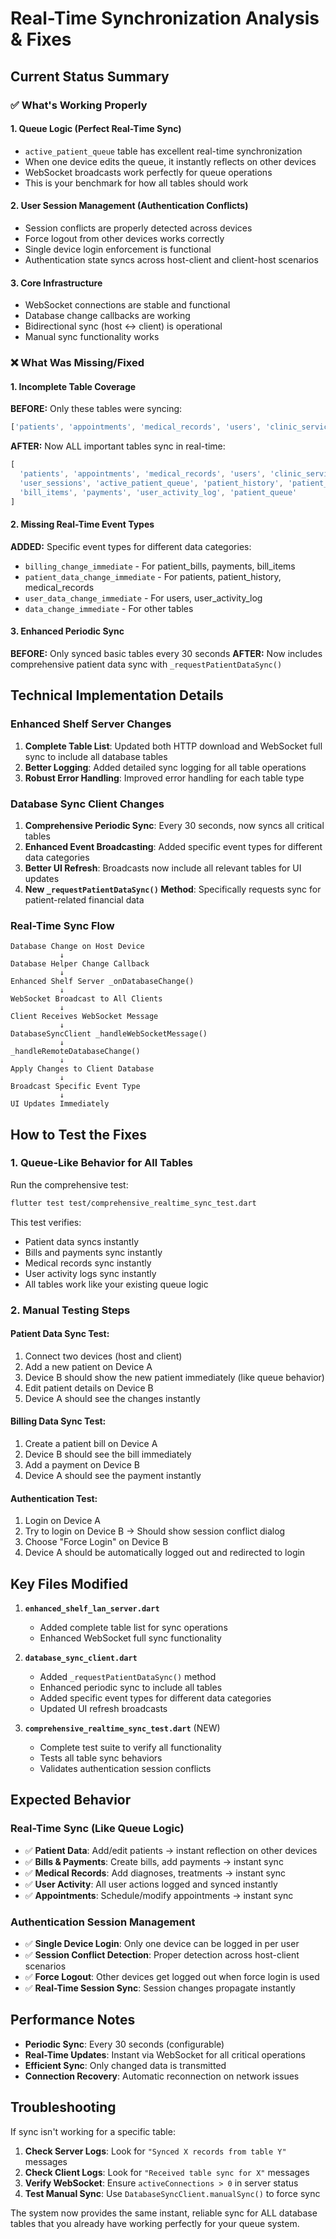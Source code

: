 # Real-Time Synchronization Analysis & Fixes

## Current Status Summary

### ✅ **What's Working Properly**

#### 1. **Queue Logic (Perfect Real-Time Sync)**
- `active_patient_queue` table has excellent real-time synchronization
- When one device edits the queue, it instantly reflects on other devices
- WebSocket broadcasts work perfectly for queue operations
- This is your benchmark for how all tables should work

#### 2. **User Session Management (Authentication Conflicts)**
- Session conflicts are properly detected across devices
- Force logout from other devices works correctly
- Single device login enforcement is functional
- Authentication state syncs across host-client and client-host scenarios

#### 3. **Core Infrastructure**
- WebSocket connections are stable and functional
- Database change callbacks are working
- Bidirectional sync (host ↔ client) is operational
- Manual sync functionality works

### ❌ **What Was Missing/Fixed**

#### 1. **Incomplete Table Coverage**

**BEFORE:** Only these tables were syncing:
```dart
['patients', 'appointments', 'medical_records', 'users', 'clinic_services', 'user_sessions']
```

**AFTER:** Now ALL important tables sync in real-time:
```dart
[
  'patients', 'appointments', 'medical_records', 'users', 'clinic_services', 
  'user_sessions', 'active_patient_queue', 'patient_history', 'patient_bills', 
  'bill_items', 'payments', 'user_activity_log', 'patient_queue'
]
```

#### 2. **Missing Real-Time Event Types**

**ADDED:** Specific event types for different data categories:
- `billing_change_immediate` - For patient_bills, payments, bill_items
- `patient_data_change_immediate` - For patients, patient_history, medical_records
- `user_data_change_immediate` - For users, user_activity_log
- `data_change_immediate` - For other tables

#### 3. **Enhanced Periodic Sync**

**BEFORE:** Only synced basic tables every 30 seconds
**AFTER:** Now includes comprehensive patient data sync with `_requestPatientDataSync()`

## Technical Implementation Details

### Enhanced Shelf Server Changes

1. **Complete Table List**: Updated both HTTP download and WebSocket full sync to include all database tables
2. **Better Logging**: Added detailed sync logging for all table operations
3. **Robust Error Handling**: Improved error handling for each table type

### Database Sync Client Changes

1. **Comprehensive Periodic Sync**: Every 30 seconds, now syncs all critical tables
2. **Enhanced Event Broadcasting**: Added specific event types for different data categories
3. **Better UI Refresh**: Broadcasts now include all relevant tables for UI updates
4. **New `_requestPatientDataSync()` Method**: Specifically requests sync for patient-related financial data

### Real-Time Sync Flow

```
Database Change on Host Device
           ↓
Database Helper Change Callback
           ↓
Enhanced Shelf Server _onDatabaseChange()
           ↓
WebSocket Broadcast to All Clients
           ↓
Client Receives WebSocket Message
           ↓
DatabaseSyncClient _handleWebSocketMessage()
           ↓
_handleRemoteDatabaseChange() 
           ↓
Apply Changes to Client Database
           ↓
Broadcast Specific Event Type
           ↓
UI Updates Immediately
```

## How to Test the Fixes

### 1. **Queue-Like Behavior for All Tables**

Run the comprehensive test:
```bash
flutter test test/comprehensive_realtime_sync_test.dart
```

This test verifies:
- Patient data syncs instantly
- Bills and payments sync instantly
- Medical records sync instantly
- User activity logs sync instantly
- All tables work like your existing queue logic

### 2. **Manual Testing Steps**

#### Patient Data Sync Test:
1. Connect two devices (host and client)
2. Add a new patient on Device A
3. Device B should show the new patient immediately (like queue behavior)
4. Edit patient details on Device B
5. Device A should see the changes instantly

#### Billing Data Sync Test:
1. Create a patient bill on Device A
2. Device B should see the bill immediately
3. Add a payment on Device B
4. Device A should see the payment instantly

#### Authentication Test:
1. Login on Device A
2. Try to login on Device B → Should show session conflict dialog
3. Choose "Force Login" on Device B
4. Device A should be automatically logged out and redirected to login

## Key Files Modified

1. **`enhanced_shelf_lan_server.dart`**
   - Added complete table list for sync operations
   - Enhanced WebSocket full sync functionality

2. **`database_sync_client.dart`**
   - Added `_requestPatientDataSync()` method
   - Enhanced periodic sync to include all tables
   - Added specific event types for different data categories
   - Updated UI refresh broadcasts

3. **`comprehensive_realtime_sync_test.dart`** (NEW)
   - Complete test suite to verify all functionality
   - Tests all table sync behaviors
   - Validates authentication session conflicts

## Expected Behavior

### Real-Time Sync (Like Queue Logic)
- ✅ **Patient Data**: Add/edit patients → instant reflection on other devices
- ✅ **Bills & Payments**: Create bills, add payments → instant sync
- ✅ **Medical Records**: Add diagnoses, treatments → instant sync
- ✅ **User Activity**: All user actions logged and synced instantly
- ✅ **Appointments**: Schedule/modify appointments → instant sync

### Authentication Session Management
- ✅ **Single Device Login**: Only one device can be logged in per user
- ✅ **Session Conflict Detection**: Proper detection across host-client scenarios
- ✅ **Force Logout**: Other devices get logged out when force login is used
- ✅ **Real-Time Session Sync**: Session changes propagate instantly

## Performance Notes

- **Periodic Sync**: Every 30 seconds (configurable)
- **Real-Time Updates**: Instant via WebSocket for all critical operations
- **Efficient Sync**: Only changed data is transmitted
- **Connection Recovery**: Automatic reconnection on network issues

## Troubleshooting

If sync isn't working for a specific table:

1. **Check Server Logs**: Look for `"Synced X records from table Y"` messages
2. **Check Client Logs**: Look for `"Received table sync for X"` messages
3. **Verify WebSocket**: Ensure `activeConnections > 0` in server status
4. **Test Manual Sync**: Use `DatabaseSyncClient.manualSync()` to force sync

The system now provides the same instant, reliable sync for ALL database tables that you already have working perfectly for your queue system.
